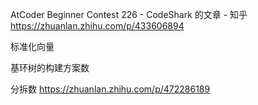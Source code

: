 AtCoder Beginner Contest 226 - CodeShark 的文章 - 知乎
https://zhuanlan.zhihu.com/p/433606894

标准化向量

基环树的构建方案数

分拆数
https://zhuanlan.zhihu.com/p/472286189
